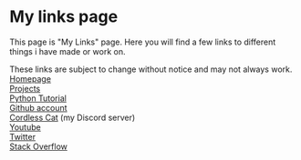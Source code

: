 # My links page
This page is "My Links" page. Here you will find a few links to different things i have made or work on.

These links are subject to change without notice and  may not always work.
[Homepage](https://ath0rus.github.io/Home)\
[Projects](https://ath0rus.github.io/Projects)\
[Python Tutorial](https://github.com/ath0rus/Python-Tutorial)\
[Github account](https://github.com/ath0rus)\
[Cordless Cat](https://discord.gg/q62V7SRfxE) (my Discord server)\
[Youtube](https://www.youtube.com/channel/UCJjoKeRSMz5Lt2XwNVmxmQQ)\
[Twitter](https://twitter.com/ath0rus)\
[Stack Overflow](https://stackoverflow.com/users/10312341/ath0rus)

